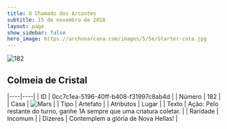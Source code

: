 ```yaml
---
title: O Chamado dos Arcontes
subtitle: 15 de novembro de 2018
layout: page
show_sidebar: false
hero_image: https://archonarcana.com/images/5/5e/Starter-cota.jpg
---
```


![182](https://cdn.keyforgegame.com/media/card_front/pt/341_182_QC7VW6G544RQ_pt.png)

## Colmeia de Cristal

|----|----|
| ID | 0cc7c1ea-5196-40ff-b408-f31997c8ab4d |
| Número | 182 |
| Casa | ![Mars](https://archonarcana.com/images/thumb/d/de/Mars.png/22px-Mars.png "Marte") |
| Tipo | Artefato |
| Atributos | Lugar |
| Texto | Ação: Pelo restante do turno, ganhe 1A sempre que uma criatura coletar. |
| Raridade | Incomum |
| Dizeres | Contemplem a glória de Nova Hellas! |
